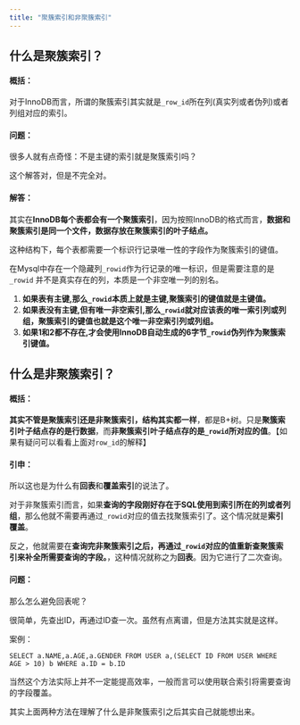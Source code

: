 ```yaml
---
title: "聚簇索引和非聚簇索引"
---
```

## 什么是聚簇索引？

#### 概括：

对于InnoDB而言，所谓的聚簇索引其实就是`_row_id`所在列(真实列或者伪列)或者列组对应的索引。

#### 问题：

很多人就有点奇怪：不是主键的索引就是聚簇索引吗？

这个解答对，但是不完全对。

#### 解答：

其实在**InnoDB每个表都会有一个聚簇索引**，因为按照InnoDB的格式而言，**数据和聚簇索引是同一个文件，数据存放在聚簇索引的叶子结点。**

这种结构下，每个表都需要一个标识行记录唯一性的字段作为聚簇索引的键值。

在Mysql中存在一个隐藏列`_rowid`作为行记录的唯一标识，但是需要注意的是`_rowid` 并不是真实存在的列，本质是一个非空唯一列的别名。

1. **如果表有主键,那么`_rowid`本质上就是主键,聚簇索引的键值就是主键值。**
2. **如果表没有主键,但有唯一非空索引,那么`_rowid`就对应该表的唯一索引列或列组，聚簇索引的键值也就是这个唯一非空索引列或列组。**
3. **如果1和2都不存在,才会使用InnoDB自动生成的6字节`_rowid`伪列作为聚簇索引键值。**



## 什么是非聚簇索引？

#### 概括：

**其实不管是聚簇索引还是非聚簇索引，结构其实都一样**，都是B+树。只是**聚簇索引叶子结点存的是行数据**，而**非聚簇索引叶子结点存的是`_rowid`所对应的值**。【如果有疑问可以看看上面对`row_id`的解释】



#### 引申：

所以这也是为什么有**回表**和**覆盖索引**的说法了。

对于非聚簇索引而言，如果**查询的字段刚好存在于SQL使用到索引所在的列或者列组**，那么他就不需要再通过`_rowid`对应的值去找聚簇索引了。这个情况就是**索引覆盖**。

反之，他就需要在**查询完非聚簇索引之后，再通过`_rowid`对应的值重新查聚簇索引来补全所需要查询的字段。**，这种情况就称之为**回表**。因为它进行了二次查询。

#### 问题：

那么怎么避免回表呢？

很简单，先查出ID，再通过ID查一次。虽然有点离谱，但是方法其实就是这样。

案例：

`SELECT a.NAME,a.AGE,a.GENDER FROM USER a,(SELECT ID FROM USER WHERE AGE > 10) b WHERE a.ID = b.ID`

当然这个方法实际上并不一定能提高效率，一般而言可以使用联合索引将需要查询的字段覆盖。



其实上面两种方法在理解了什么是非聚簇索引之后其实自己就能想出来。